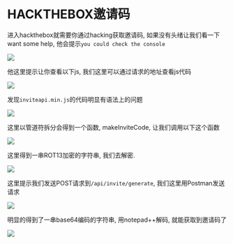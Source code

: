 # HACKTHEBOX邀请码

进入hackthebox就需要你通过hacking获取邀请码, 如果没有头绪让我们看一下want some help, 他会提示`you could check the console`

<img src="..\..\imgs\_CTF\Snipaste_2020-09-12_10-06-55.png"/>

他这里提示让你查看以下js, 我们这里可以通过请求的地址查看js代码

<img src="..\..\imgs\_CTF\Snipaste_2020-09-12_10-10-21.png"/>

发现`inviteapi.min.js`的代码明显有语法上的问题

<img src="..\..\imgs\_CTF\Snipaste_2020-09-12_10-12-03.png"/>

这里以管道符拆分会得到一个函数, makeInviteCode, 让我们调用以下这个函数

<img src="..\..\imgs\_CTF\Snipaste_2020-09-12_10-14-07.png"/>

这里得到一串ROT13加密的字符串, 我们去解密.

<img src="..\..\imgs\_CTF\Snipaste_2020-09-12_10-15-26.png"/>

这里提示我们发送POST请求到`/api/invite/generate`,  我们这里用Postman发送请求

<img src="..\..\imgs\_CTF\Snipaste_2020-09-12_10-16-28.png"/>

明显的得到了一串base64编码的字符串, 用notepad++解码, 就能获取到邀请码了

<img src="..\..\imgs\_CTF\Snipaste_2020-09-12_09-56-59.png"/>



